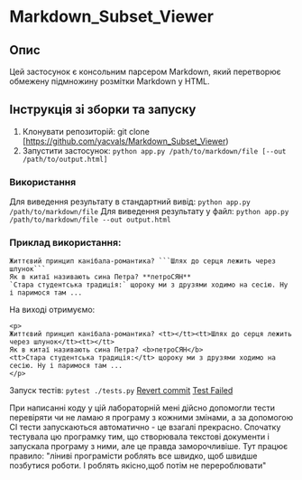 # Markdown_Subset_Viewer

## Опис
Цей застосунок є консольним парсером Markdown, який перетворює обмежену підмножину розмітки Markdown у HTML.

## Інструкція зі зборки та запуску
1. Клонувати репозиторій:
   git clone [https://github.com/yacvals/Markdown_Subset_Viewer)
2. Запустити застосунок: 
   `python app.py /path/to/markdown/file [--out /path/to/output.html]`
### Використання
Для виведення результату в стандартний вивід:
`python app.py /path/to/markdown/file`
Для виведення результату у файл:
`python app.py /path/to/markdown/file --out output.html`

### Приклад використання:
```
Життєвий принцип канібала-романтика? ```Шлях до серця лежить через шлунок```
Як в китаї називають сина Петра? **петроСЯН**
`Стара студентська традиція:` щороку ми з друзями ходимо на сесію. Ну і паримося там ...
```
На виході отримуємо:
```
<p>
Життєвий принцип канібала-романтика? <tt></tt><tt>Шлях до серця лежить через шлунок</tt><tt></tt>
Як в китаї називають сина Петра? <b>петроСЯН</b>
<tt>Стара студентська традиція:</tt> щороку ми з друзями ходимо на сесію. Ну і паримося там ...
</p>
```
Запуск тестів: `pytest ./tests.py`
[Revert commit](https://github.com/yacvals/Markdown_Subset_Viewer/commit/9c1deb34367cb402dc4107b28d0cef141d6bd084)
[Test Failed](https://github.com/yacvals/lab2_MarkDown/actions/runs/9389574319)

При написанні коду у цій лабораторній мені дійсно допомогли тести перевіряти чи не ламаю я програму з кожними змінами, а за допомогою CI тести запускаються автоматично - це взагалі прекрасно. Спочатку тестувала цю програмку тим, що створювала текстові документи і запускала програму з ними, але це правда заморочливіше. Тут працює правило: "ліниві програмісти роблять все швидко, щоб швидше позбутися роботи. І роблять якісно,щоб потім не перероблювати"
